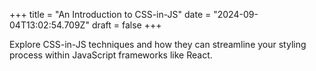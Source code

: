 +++
title = "An Introduction to CSS-in-JS"
date = "2024-09-04T13:02:54.709Z"
draft = false
+++

Explore CSS-in-JS techniques and how they can streamline your styling process within JavaScript frameworks like React.
        